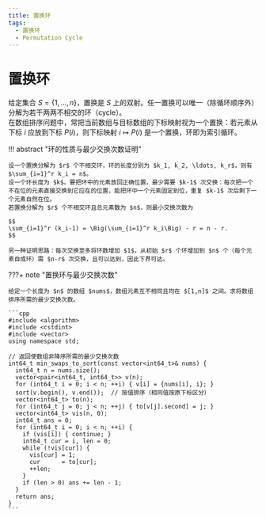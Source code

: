 ```yaml
---
title: 置换环
tags:
  - 置换环
  - Permutation Cycle
---
```


# 置换环

给定集合 $S=\{1,\dots,n\}$，置换是 $S$ 上的双射。任一置换可以唯一（除循环顺序外）分解为若干两两不相交的环（$\text{cycle}$）。  
在数组排序问题中，常把当前数组与目标数组的下标映射视为一个置换：若元素从下标 $i$ 应放到下标 $P(i)$，则下标映射 $i\mapsto P(i)$ 是一个置换，环即为索引循环。

!!! abstract "环的性质与最少交换次数证明"

    设一个置换分解为 $r$ 个不相交环，环的长度分别为 $k_1, k_2, \ldots, k_r$，则有 $\sum_{i=1}^r k_i = n$。  
    设一个环长度为 $k$。要把环中的元素放回正确位置，最少需要 $k-1$ 次交换：每次把一个不在位的元素直接交换到它应在的位置，能把环中一个元素固定到位，重复 $k-1$ 次后剩下一个元素自然在位。  
    若置换分解为 $r$ 个不相交环且总元素数为 $n$，则最小交换次数为

    $$
    \sum_{i=1}^r (k_i-1) = \Big(\sum_{i=1}^r k_i\Big) - r = n - r.
    $$

    另一种证明思路：每次交换至多将环数增加 $1$，从初始 $r$ 个环增加到 $n$ 个（每个元素自成环）需 $n-r$ 次交换，且可以达到，因此下界可达。

???+ note "置换环与最少交换次数"

    给定一个长度为 $n$ 的数组 $nums$，数组元素互不相同且均在 $[1,n]$ 之间。求将数组排序所需的最少交换次数。  

    ```cpp
    #include <algorithm>
    #include <cstdint>
    #include <vector>
    using namespace std;

    // 返回使数组非降序所需的最少交换次数
    int64_t min_swaps_to_sort(const vector<int64_t>& nums) {
      int64_t n = nums.size();
      vector<pair<int64_t, int64_t>> v(n);
      for (int64_t i = 0; i < n; ++i) { v[i] = {nums[i], i}; }
      sort(v.begin(), v.end());  // 按值排序（相同值按原下标区分）
      vector<int64_t> to(n);
      for (int64_t j = 0; j < n; ++j) { to[v[j].second] = j; }
      vector<int64_t> vis(n, 0);
      int64_t ans = 0;
      for (int64_t i = 0; i < n; ++i) {
        if (vis[i]) { continue; }
        int64_t cur = i, len = 0;
        while (!vis[cur]) {
          vis[cur] = 1;
          cur      = to[cur];
          ++len;
        }
        if (len > 0) ans += len - 1;
      }
      return ans;
    }
    ```